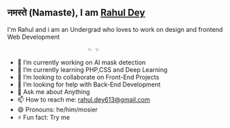 ## नमस्ते (Namaste), I am [Rahul Dey](https://rahuldey613.github.io/)

I'm Rahul and i am an Undergrad who loves to work on design and frontend Web Development

                              ✨ ✨ 



- 🔭 I’m currently working on AI mask detection
- 🌱 I’m currently learning PHP,CSS and Deep Learning
- 👯 I’m looking to collaborate on Front-End Projects
- 🤔 I’m looking for help with Back-End Development
- 💬 Ask me about Anything
- 📫 How to reach me: rahul.dey613@gmail.com
- 😄 Pronouns: he/him/mosier
- ⚡ Fun fact: Try me

